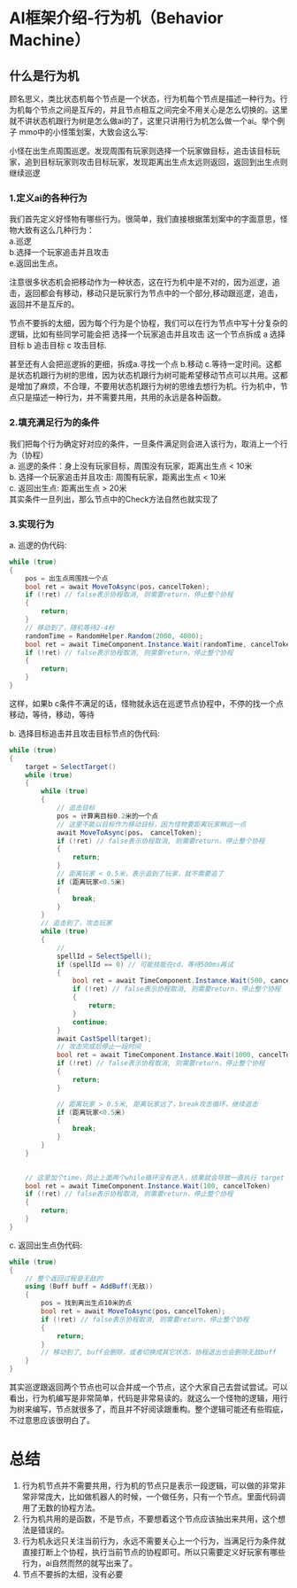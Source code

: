 # AI框架介绍-行为机（Behavior Machine）
## 什么是行为机
顾名思义，类比状态机每个节点是一个状态，行为机每个节点是描述一种行为。行为机每个节点之间是互斥的，并且节点相互之间完全不用关心是怎么切换的。这里就不讲状态机跟行为树是怎么做ai的了，这里只讲用行为机怎么做一个ai。举个例子 mmo中的小怪策划案，大致会这么写:   

小怪在出生点周围巡逻。发现周围有玩家则选择一个玩家做目标，追击该目标玩家，追到目标玩家则攻击目标玩家，发现距离出生点太远则返回，返回到出生点则继续巡逻

### 1.定义ai的各种行为
我们首先定义好怪物有哪些行为。很简单，我们直接根据策划案中的字面意思，怪物大致有这么几种行为：  
a.巡逻  
b.选择一个玩家追击并且攻击  
e.返回出生点。  

注意很多状态机会把移动作为一种状态，这在行为机中是不对的，因为巡逻，追击，返回都会有移动，移动只是玩家行为节点中的一个部分,移动跟巡逻，追击，返回并不是互斥的。  

节点不要拆的太细，因为每个行为是个协程，我们可以在行为节点中写十分复杂的逻辑，比如有些同学可能会把 选择一个玩家追击并且攻击 这一个节点拆成 a 选择目标 b 追击目标 c 攻击目标. 

甚至还有人会把巡逻拆的更细，拆成a.寻找一个点 b.移动 c.等待一定时间。这都是状态机跟行为树的思维，因为状态机跟行为树可能希望移动节点可以共用。这都是增加了麻烦，不合理，不要用状态机跟行为树的思维去想行为机。行为机中，节点只是描述一种行为，并不需要共用，共用的永远是各种函数。 

### 2.填充满足行为的条件
我们把每个行为确定好对应的条件，一旦条件满足则会进入该行为，取消上一个行为（协程）  
a. 巡逻的条件：身上没有玩家目标，周围没有玩家，距离出生点 < 10米  
b. 选择一个玩家追击并且攻击: 周围有玩家，距离出生点 < 10米  
c. 返回出生点: 距离出生点 > 20米  
其实条件一旦列出，那么节点中的Check方法自然也就实现了  

### 3.实现行为
a. 巡逻的伪代码:
```csharp
while (true)
{
    pos = 出生点周围找一个点
    bool ret = await MoveToAsync(pos，cancelToken);
    if (!ret) // false表示协程取消, 则需要return，停止整个协程
    {
        return;
    }
    // 移动到了，随机等待2-4秒
    randomTime = RandomHelper.Random(2000, 4000);
    bool ret = await TimeComponent.Instance.Wait(randomTime, cancelToken)
    if (!ret) // false表示协程取消, 则需要return，停止整个协程
    {
        return;
    }
}
```
这样，如果b c条件不满足的话，怪物就永远在巡逻节点协程中，不停的找一个点移动，等待，移动，等待

b. 选择目标追击并且攻击目标节点的伪代码:
```csharp
while (true)
{
    target = SelectTarget()
    while (true)
    {
        while (true)
        {
            // 追击目标
            pos = 计算离目标0.2米的一个点
            // 这里不能以目标作为移动目标，因为怪物要距离玩家稍远一点
            await MoveToAsync(pos， cancelToken);
            if (!ret) // false表示协程取消, 则需要return，停止整个协程
            {
                return;
            }
            // 距离玩家 < 0.5米，表示追到了玩家，就不需要追了
            if (距离玩家<0.5米)
            {
                break;
            }            
        }
        // 追击到了，攻击玩家
        while (true)
        {
            // 
            spellId = SelectSpell();
            if (spellId == 0) // 可能技能在cd，等待500ms再试
            {
                bool ret = await TimeComponent.Instance.Wait(500, cancelToken)
                if (!ret) // false表示协程取消, 则需要return，停止整个协程
                {
                    return;
                }
                continue;
            }
            await CastSpell(target);
            // 攻击完成后停止一段时间
            bool ret = await TimeComponent.Instance.Wait(1000, cancelToken)
            if (!ret) // false表示协程取消, 则需要return，停止整个协程
            {
                return;
            }

            // 距离玩家 > 0.5米, 距离玩家远了，break攻击循环，继续追击
            if (距离玩家<0.5米)
            {
                break;
            }    
        }
    }
    

    // 这里加个time，防止上面两个while循环没有进入，结果就会导致一直执行 target = 选择一个目标 这句话，会导致死循环
    bool ret = await TimeComponent.Instance.Wait(100, cancelToken)
    if (!ret) // false表示协程取消, 则需要return，停止整个协程
    {
        return;
    }
}
```

c. 返回出生点伪代码:
```csharp
while (true)
{
    // 整个返回过程是无敌的
    using (Buff buff = AddBuff(无敌))
    {
        pos = 找到离出生点10米的点
        bool ret = await MoveToAsync(pos，cancelToken);
        if (!ret) // false表示协程取消, 则需要return，停止整个协程
        {
            return;
        }
        // 移动到了, buff会删除，或者切换成其它状态，协程退出也会删除无敌buff
    }
}
```

其实巡逻跟返回两个节点也可以合并成一个节点，这个大家自己去尝试尝试。可以看出，行为机编写是非常简单，代码是非常易读的。就这么一个怪物的逻辑，用行为树来编写，节点就很多了，而且并不好阅读跟重构。整个逻辑可能还有些瑕疵，不过意思应该很明白了。

# 总结
1. 行为机节点并不需要共用，行为机的节点只是表示一段逻辑，可以做的非常非常非常庞大，比如做机器人的时候，一个做任务，只有一个节点。里面代码调用了无数的协程方法。
2. 行为机共用的是函数，不是节点，不要想着这个节点应该抽出来共用，这个想法是错误的。
3. 行为机永远只关注当前行为，永远不需要关心上一个行为，当满足行为条件就直接打断上个协程，执行当前节点的协程即可。所以只需要定义好玩家有哪些行为，ai自然而然的就写出来了。
4. 节点不要拆的太细，没有必要
